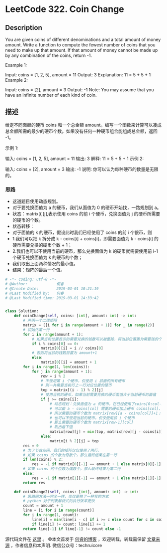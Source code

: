 # LeetCode 322. Coin Change

## Description

You are given coins of different denominations and a total amount of money amount. Write a function to compute the fewest number of coins that you need to make up that amount. If that amount of money cannot be made up by any combination of the coins, return -1.

Example 1:

Input: coins = [1, 2, 5], amount = 11
Output: 3 
Explanation: 11 = 5 + 5 + 1
Example 2:

Input: coins = [2], amount = 3
Output: -1
Note:
You may assume that you have an infinite number of each kind of coin.

## 描述

给定不同面额的硬币 coins 和一个总金额 amount。编写一个函数来计算可以凑成总金额所需的最少的硬币个数。如果没有任何一种硬币组合能组成总金额，返回 -1。

示例 1:

输入: coins = [1, 2, 5], amount = 11
输出: 3 
解释: 11 = 5 + 5 + 1
示例 2:

输入: coins = [2], amount = 3
输出: -1
说明:
你可以认为每种硬币的数量是无限的。

### 思路

* 这道题目使用动态规划。
* 对于要兑换面值为 a 的硬币，我们从面值为 0 的硬币开始找，一路规划到 a。
* 状态：matrix\[i]\[j],表示使用 coins 的前 i 个硬币，兑换面值为 j 的硬币所需要的硬币的个数。
* 状态转移：
* 对于面值的 k 的硬币，假设此时我们已经使用了 coins 的前 i 个银币，则 
* 1.我们可以把 k 拆分成 k - coins\[i] + coins\[i]，即需要面值为 k - coins\[i] 的硬币需要兑换的硬币个数 + 1；
* 2.我们也可以不使用当前的硬币，那么兑换面值为 k 的硬币就需要使用前 i-1 个硬币兑换面值为 k 的硬币的个数；
* 我们取出上面两种情况的最小值。
* 结果：矩阵的最后一个值。

```py
# -*- coding: utf-8 -*-
# @Author:             何睿
# @Create Date:        2019-03-01 10:21:19
# @Last Modified by:   何睿
# @Last Modified time: 2019-03-01 14:33:42


class Solution:
    def coinChange(self, coins: [int], amount: int) -> int:
        # 声明一个二维矩阵
        matrix = [[i for i in range(amount + 1)] for _ in range(2)]
        # 初始化第一行
        for i in range(amount + 1):
            # 如果当前位置表示的需要兑换的钱数可以被整除，将当前位置置为需要钱的个数
            if i % coins[0] == 0:
                matrix[0][i] = i // coins[0]
            # 否则将当前的钱数目置为 amount+1
            else:
                matrix[0][i] = amount + 1
        for i in range(1, len(coins)):
            for j in range(amount + 1):
                row = i % 2
                # 不使用第 i 个硬币，仅使用 i 前面的所有硬币
                # 则一共需要当前行上一行对应位置的硬币
                top = matrix[(i - 1) % 2][j]
                # 使用当前的硬币，如果当前需要兑换的硬币面值大于当前硬币的面值
                if j >= coins[i]:
                    # 动态规划：兑换面值为 a 的硬币，在已经使用了coins[0:col-1]这些硬币的情况下
                    # 可以由 a - coins[col] 需要的硬币加上硬币 coins[col]，
                    # 所以需要的硬币个数为 matrix[row][a - coins[col]]+1；
                    # 也可以不使用当前的硬币，仅仅使用前 i 个硬币
                    # 那么需要的硬币个数为 matrix[row-1][col]
                    # 取出最下值
                    matrix[row][j] = min(top, matrix[row][j - coins[i]] + 1)
                else:
                    matrix[i % 2][j] = top
        res = 0
        # 为了节省空间，我们的矩阵仅仅使用了两行，
        # 如果 coins 的个数为奇数个，那么最终结果在第一行
        if len(coins) % 2:
            res = -1 if matrix[0][-1] == amount + 1 else matrix[0][-1]
        # 如果 coins 的个位数为偶数个，那么最终结果为第二行
        else:
            res = -1 if matrix[1][-1] == amount + 1 else matrix[1][-1]
        return res

    def coinChange2(self, coins: [int], amount: int) -> int:
        # 思路同方法一完全一样，仅仅是换了一种写的方式
        # python 对于列表解析式的执行效率更快
        count = amount + 1
        line = [i for i in range(count)]
        for i in range(1, count):
            line[i] = min(line[i - c] if i >= c else count for c in coins)
            if line[i] != count: line[i] += 1
        return line[-1] if line[-1] != count else -1
```

源代码文件在 [这里](https://github.com/ruicore/Algorithm/blob/master/Leetcode/2019-03-01-322-Coin-Change.py) 。
©本文首发于 [何睿的博客](https://www.ruicore.cn/leetcode-322-coin-change/) ，欢迎转载，转载需保留 [文章来源](https://www.ruicore.cn/leetcode-322-coin-change/) ，作者信息和本声明.
微信公众号：techruicore 
